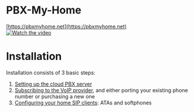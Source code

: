 # PBX-My-Home
[https://pbxmyhome.net](https://pbxmyhome.net)  
[![Watch the video](https://pbxmyhome.net/wp-content/uploads/2024/02/pbxmyhome.png)](https://pbxmyhome.net/wp-content/uploads/2024/02/pbxnew.mp4)

# Installation
Installation consists of 3 basic steps:
1. [Setting up the cloud PBX server](PBX.md)
2. [Subscribing to the VoIP provider](VoIP.md), and either porting your existing phone number or purchasing a new one
3. [Configuring your home SIP clients](Clients.md): ATAs and softphones
